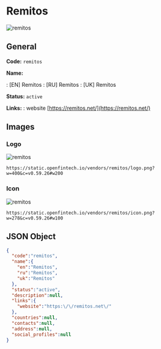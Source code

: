 
# Remitos 
![remitos](https://static.openfintech.io/vendors/remitos/logo.png?w=400&c=v0.59.26#w200)  

## General 
 
**Code:** `remitos` 
 
**Name:** 
 
:	[EN] Remitos 
:	[RU] Remitos 
:	[UK] Remitos 
 
**Status:** `active` 
 
**Links:** 
: website [https://remitos.net/](https://remitos.net/) 
 

## Images 

### Logo 
 
![remitos](https://static.openfintech.io/vendors/remitos/logo.png?w=400&c=v0.59.26#w200)  

```
https://static.openfintech.io/vendors/remitos/logo.png?w=400&c=v0.59.26#w200
```  

### Icon 
 
![remitos](https://static.openfintech.io/vendors/remitos/icon.png?w=278&c=v0.59.26#w100)  

```
https://static.openfintech.io/vendors/remitos/icon.png?w=278&c=v0.59.26#w100
```  

## JSON Object 

```json
{
  "code":"remitos",
  "name":{
    "en":"Remitos",
    "ru":"Remitos",
    "uk":"Remitos"
  },
  "status":"active",
  "description":null,
  "links":{
    "website":"https:\/\/remitos.net\/"
  },
  "countries":null,
  "contacts":null,
  "address":null,
  "social_profiles":null
}
```  
